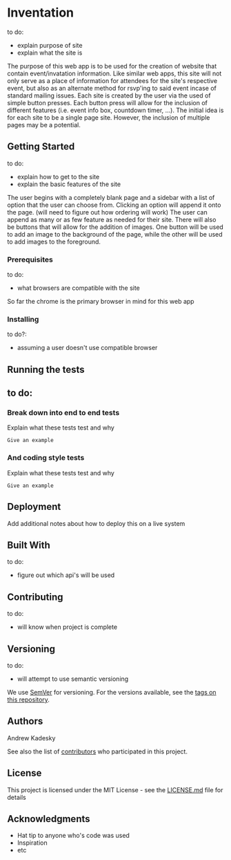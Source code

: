 # Inventation

to do:
 - explain purpose of site
 - explain what the site is

The purpose of this web app is to be used for the creation
of website that contain event/invatation information. Like similar
web apps, this site will not only serve as a place of information for
attendees for the site's respective event, but also as an alternate method
for rsvp'ing to said event incase of standard mailing issues.  Each site
is created by the user via the used of simple button presses.  Each button press
will allow for the inclusion of different features (i.e. event info box, countdown timer, ...).
The initial idea is for each site to be a single page site.  However, the inclusion of
multiple pages may be a potential.

## Getting Started

to do:
  - explain how to get to the site
  - explain the basic features of the site

The user begins with a completely blank page and a sidebar with
a list of option that the user can choose from.  Clicking an option
will append it onto the page. (will need to figure out how ordering will work)
The user can append as many or as few feature as needed for their site.
There will also be buttons that will allow for the addition of images.
One button will be used to add an image to the background of the page, while
the other will be used to add images to the foreground.

### Prerequisites

to do:
  - what browsers are compatible with the site

So far the chrome is the primary browser in mind for this web app

### Installing

to do?:
  - assuming a user doesn't use compatible browser

## Running the tests

to do:
  -

### Break down into end to end tests

Explain what these tests test and why

```
Give an example
```

### And coding style tests

Explain what these tests test and why

```
Give an example
```

## Deployment

Add additional notes about how to deploy this on a live system

## Built With

to do:
  - figure out which api's will be used

## Contributing

to do:
  - will know when project is complete

## Versioning

to do:
  - will attempt to use semantic versioning

We use [SemVer](http://semver.org/) for versioning. For the versions available, see the [tags on this repository](https://github.com/your/project/tags).

## Authors

Andrew Kadesky <github profile>

See also the list of [contributors](https://github.com/your/project/contributors) who participated in this project.

## License

This project is licensed under the MIT License - see the [LICENSE.md](LICENSE.md) file for details

## Acknowledgments

* Hat tip to anyone who's code was used
* Inspiration
* etc
